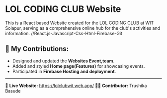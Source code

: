 # LOL CODING CLUB Website

This is a React based Website created for the LOL CODING CLUB at
WIT Solapur, serving as a comprehensive online hub for the club's
activities and information.
//React.js-Javascript-Css-Html-Firebase-Git

## 🌟 My Contributions:

- Designed and updated the **Websites Event,team**.
- Added and styled **Home page(Features)** for showcasing events.
- Participated in **Firebase Hosting and deployment**.
---
🔗 **Live Website:**  https://lolclubwit.web.app/ 
👩‍💻 **Contributor:** Trushika Basude  
